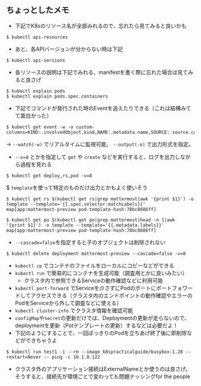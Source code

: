## ちょっとしたメモ
* 下記でK8sのリソース名が全部みれるので、忘れたら見てみると良いかも
```
$ kubectl api-resources
```
* あと、各APIバージョンが分からない時は下記
```
$ kubectl api-versions
```
* 各リソースの説明は下記でみれる、manifestを書く際に忘れた場合は見てみると良さげ
```
$ kubectl explain pods
$ kubectl explain pods.spec.containers   
```
* 下記でコマンドが発行された時のEventを追えたりできる（これは結構みてて面白かった）
```
$ kubectl get event -w -o custom-columns=KIND:.involvedObject.kind,NAME:.metadata.name,SOURCE:.source.component,REASON:.reason,MESSAGE:.message
```
→ `--watch(-w)` でリアルタイムに監視可能、 `--output(-o)` で出力形式を指定。
* `--v=8` とかを指定して `get` や `create` などを実行すると、ログを出力しながら過程を見れる
```
$ kubectl get deploy,rs,pod -v=8
```
$ `template`を使って特定のものだけ出力とかもよく使いそう
```
$ kubectl get rs $(kubectl get rs|grep mattermost|awk '{print $1}') -o template --template='{{.spec.selector.matchLabels}}'
map[app:mattermost-preview pod-template-hash:78bc8686ff]

$ kubectl get po $(kubectl get po|grep mattermost|head -n 1|awk '{print $1}') -o template --template='{{.metadata.labels}}'     
map[app:mattermost-preview pod-template-hash:78bc8686ff]
```
* `--cascade=false`を指定すると子のオブジェクトは削除されない
```
$ kubectl delete deployment mattermost-preview --cascade=false -v=8  
```
* `kubectl cp` でコンテナのファイルをローカルにコピーなどができる
* `kubectl run` で簡易的にコンテナを生成可能（調査用とかに良いみたい）
  * クラスタ内で参照できるServiceの動作確認などに利用可能
* `kubectl port-forward` でServiceを介さずにPodのポートにポートフォワードしてアクセスできる（クラスタ内のエンドポイントの動作確認やエラーのPodをServiceから外して調査などに使える）
* `kubectl cluster-info` でクラスタ情報を確認可能
* `configMap`や`secret`の更新だけでは、Deploymentの更新が走らないので、deploymentを更新（Potテンプレートの更新）するなどは必要だよ！
* 下記のようにすることで、一回ぽっきりのPodを立ちあげ終了後に即削除などができちゃうよ
```
$ kubectl run test1 -i --rm --image k8spracticalguide/busybox:1.28 --restart=Never -- ping -c 10.1.0.122
```
* クラスタ外のアプリケーション接続はExternalNameとか使うのは良さげ。そうすると、接続先が環境ごとで変わっても問題ナッシングfor the people
